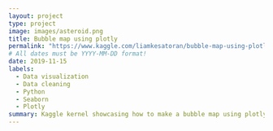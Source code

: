 ```yaml
---
layout: project
type: project
image: images/asteroid.png
title: Bubble map using plotly
permalink: "https://www.kaggle.com/liamkesatoran/bubble-map-using-plotly-express"
# All dates must be YYYY-MM-DD format!
date: 2019-11-15
labels:
  - Data visualization
  - Data cleaning
  - Python
  - Seaborn
  - Plotly
summary: Kaggle kernel showcasing how to make a bubble map using plotly.
---
```

